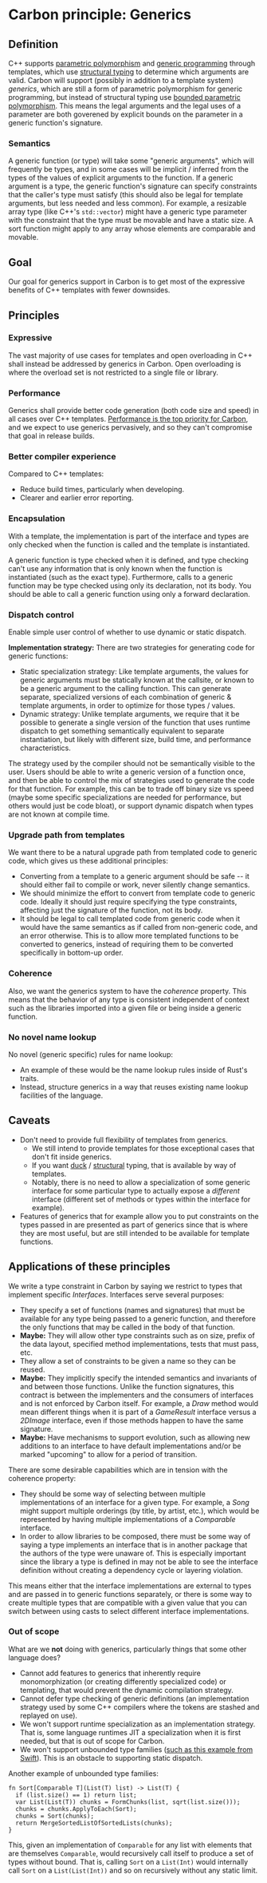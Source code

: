 <!--
Part of the Carbon Language project, under the Apache License v2.0 with LLVM
Exceptions. See /LICENSE for license information.
SPDX-License-Identifier: Apache-2.0 WITH LLVM-exception
-->

# Carbon principle: Generics

## Definition

C++ supports
[parametric polymorphism](https://en.wikipedia.org/wiki/Parametric_polymorphism)
and [generic programming](https://en.wikipedia.org/wiki/Generic_programming)
through templates, which use
[structural typing](https://en.wikipedia.org/wiki/Structural_type_system) to
determine which arguments are valid. Carbon will support (possibly in addition
to a template system) _generics_, which are still a form of parametric
polymorphism for generic programming, but instead of structural typing use
[bounded parametric polymorphism](https://en.wikipedia.org/wiki/Parametric_polymorphism#Bounded_parametric_polymorphism).
This means the legal arguments and the legal uses of a parameter are both
goverened by explicit bounds on the parameter in a generic function's signature.

### Semantics

A generic function (or type) will take some "generic arguments", which will
frequently be types, and in some cases will be implicit / inferred from the
types of the values of explicit arguments to the function. If a generic argument
is a type, the generic function's signature can specify constraints that the
caller's type must satisfy (this should also be legal for template arguments,
but less needed and less common). For example, a resizable array type (like
C++'s `std::vector`) might have a generic type parameter with the constraint
that the type must be movable and have a static size. A sort function might
apply to any array whose elements are comparable and movable.

## Goal

Our goal for generics support in Carbon is to get most of the expressive
benefits of C++ templates with fewer downsides.

## Principles

### Expressive

The vast majority of use cases for templates and open overloading in C++ shall
instead be addressed by generics in Carbon. Open overloading is where the
overload set is not restricted to a single file or library.

### Performance

Generics shall provide better code generation (both code size and speed) in all
cases over C++ templates.
[Performance is the top priority for Carbon](https://github.com/jonmeow/carbon-lang/blob/proposal-goals/docs/project/goals.md#performance-critical-software),
and we expect to use generics pervasively, and so they can't compromise that
goal in release builds.

### Better compiler experience

Compared to C++ templates:

-   Reduce build times, particularly when developing.
-   Clearer and earlier error reporting.

### Encapsulation

With a template, the implementation is part of the interface and types are only
checked when the function is called and the template is instantiated.

A generic function is type checked when it is defined, and type checking can't
use any information that is only known when the function is instantiated (such
as the exact type). Furthermore, calls to a generic function may be type checked
using only its declaration, not its body. You should be able to call a generic
function using only a forward declaration.

### Dispatch control

Enable simple user control of whether to use dynamic or static dispatch.

**Implementation strategy:** There are two strategies for generating code for
generic functions:

-   Static specialization strategy: Like template arguments, the values for
    generic arguments must be statically known at the callsite, or known to be a
    generic argument to the calling function. This can generate separate,
    specialized versions of each combination of generic & template arguments, in
    order to optimize for those types / values.
-   Dynamic strategy: Unlike template arguments, we require that it be possible
    to generate a single version of the function that uses runtime dispatch to
    get something semantically equivalent to separate instantiation, but likely
    with different size, build time, and performance characteristics.

The strategy used by the compiler should not be semantically visible to the
user. Users should be able to write a generic version of a function once, and
then be able to control the mix of strategies used to generate the code for that
function. For example, this can be to trade off binary size vs speed (maybe some
specific specializations are needed for performance, but others would just be
code bloat), or support dynamic dispatch when types are not known at compile
time.

### Upgrade path from templates

We want there to be a natural upgrade path from templated code to generic code,
which gives us these additional principles:

-   Converting from a template to a generic argument should be safe -- it should
    either fail to compile or work, never silently change semantics.
-   We should minimize the effort to convert from template code to generic code.
    Ideally it should just require specifying the type constraints, affecting
    just the signature of the function, not its body.
-   It should be legal to call templated code from generic code when it would
    have the same semantics as if called from non-generic code, and an error
    otherwise. This is to allow more templated functions to be converted to
    generics, instead of requiring them to be converted specifically in
    bottom-up order.

### Coherence

Also, we want the generics system to have the _coherence_ property. This means
that the behavior of any type is consistent independent of context such as the
libraries imported into a given file or being inside a generic function.

### No novel name lookup

No novel (generic specific) rules for name lookup:

-   An example of these would be the name lookup rules inside of Rust's traits.
-   Instead, structure generics in a way that reuses existing name lookup
    facilities of the language.

## Caveats

-   Don't need to provide full flexibility of templates from generics.
    -   We still intend to provide templates for those exceptional cases that
        don't fit inside generics.
    -   If you want [duck](https://en.wikipedia.org/wiki/Duck_typing) /
        [structural](https://en.wikipedia.org/wiki/Structural_type_system)
        typing, that is available by way of templates.
    -   Notably, there is no need to allow a specialization of some generic
        interface for some particular type to actually expose a _different_
        interface (different set of methods or types within the interface for
        example).
-   Features of generics that for example allow you to put constraints on the
    types passed in are presented as part of generics since that is where they
    are most useful, but are still intended to be available for template
    functions.

## Applications of these principles

We write a type constraint in Carbon by saying we restrict to types that
implement specific _Interfaces_. Interfaces serve several purposes:

-   They specify a set of functions (names and signatures) that must be
    available for any type being passed to a generic function, and therefore the
    only functions that may be called in the body of that function.
-   **Maybe:** They will allow other type constraints such as on size, prefix of
    the data layout, specified method implementations, tests that must pass,
    etc.
-   They allow a set of constraints to be given a name so they can be reused.
-   **Maybe:** They implicitly specify the intended semantics and invariants of
    and between those functions. Unlike the function signatures, this contract
    is between the implementers and the consumers of interfaces and is not
    enforced by Carbon itself. For example, a _Draw_ method would mean different
    things when it is part of a _GameResult_ interface versus a _2DImage_
    interface, even if those methods happen to have the same signature.
-   **Maybe:** Have mechanisms to support evolution, such as allowing new
    additions to an interface to have default implementations and/or be marked
    "upcoming" to allow for a period of transition.

There are some desirable capabilities which are in tension with the coherence
property:

-   They should be some way of selecting between multiple implementations of an
    interface for a given type. For example, a _Song_ might support multiple
    orderings (by title, by artist, etc.), which would be represented by having
    multiple implementations of a _Comparable_ interface.
-   In order to allow libraries to be composed, there must be some way of saying
    a type implements an interface that is in another package that the authors
    of the type were unaware of. This is especially important since the library
    a type is defined in may not be able to see the interface definition without
    creating a dependency cycle or layering violation.

This means either that the interface implementations are external to types and
are passed in to generic functions separately, or there is some way to create
multiple types that are compatible with a given value that you can switch
between using casts to select different interface implementations.

### Out of scope

What are we **not** doing with generics, particularly things that some other
language does?

-   Cannot add features to generics that inherently require monomorphization (or
    creating differently specialized code) or templating, that would prevent the
    dynamic compilation strategy.
-   Cannot defer type checking of generic definitions (an implementation
    strategy used by some C++ compilers where the tokens are stashed and
    replayed on use).
-   We won't support runtime specialization as an implementation strategy. That
    is, some language runtimes JIT a specialization when it is first needed, but
    that is out of scope for Carbon.
-   We won't support unbounded type families
    ([such as this example from Swift](https://forums.swift.org/t/ergonomics-generic-types-conforming-in-more-than-one-way/34589/71)).
    This is an obstacle to supporting static dispatch.

Another example of unbounded type families:

```
fn Sort[Comparable T](List(T) list) -> List(T) {
  if (list.size() == 1) return list;
  var List(List(T)) chunks = FormChunks(list, sqrt(list.size()));
  chunks = chunks.ApplyToEach(Sort);
  chunks = Sort(chunks);
  return MergeSortedListOfSortedLists(chunks);
}
```

This, given an implementation of `Comparable` for any list with elements that
are themselves `Comparable`, would recursively call itself to produce a set of
types without bound. That is, calling `Sort` on a `List(Int)` would internally
call `Sort` on a `List(List(Int))` and so on recursively without any static
limit.

